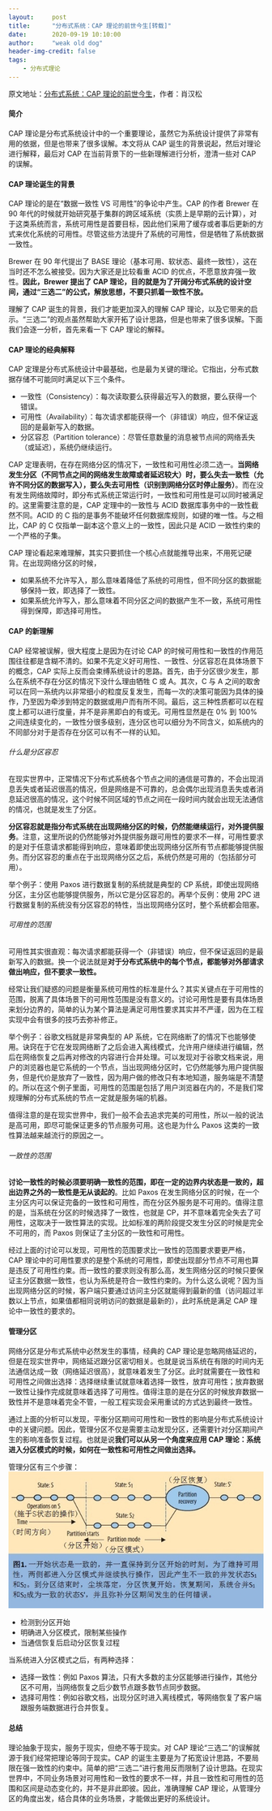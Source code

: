 ```yaml
---
layout:     post
title:      "分布式系统：CAP 理论的前世今生[转载]"
date:       2020-09-19 10:10:00
author:     "weak old dog"
header-img-credit: false
tags:
    - 分布式理论
---
```


原文地址：[分布式系统：CAP 理论的前世今生](https://developer.aliyun.com/article/700488?spm=a2c6h.13262185.0.0.6ddb76625Af1PX)，作者：肖汉松

#### 简介
CAP 理论是分布式系统设计中的一个重要理论，虽然它为系统设计提供了非常有用的依据，但是也带来了很多误解。本文将从 CAP 诞生的背景说起，然后对理论进行解释，最后对 CAP 在当前背景下的一些新理解进行分析，澄清一些对 CAP 的误解。

#### CAP 理论诞生的背景
CAP 理论的是在“数据一致性 VS 可用性”的争论中产生。CAP 的作者 Brewer 在 90 年代的时候就开始研究基于集群的跨区域系统（实质上是早期的云计算），对于这类系统而言，系统可用性是首要目标，因此他们采用了缓存或者事后更新的方式来优化系统的可用性。尽管这些方法提升了系统的可用性，但是牺牲了系统数据一致性。

Brewer 在 90 年代提出了 BASE 理论（基本可用、软状态、最终一致性），这在当时还不怎么被接受。因为大家还是比较看重 ACID 的优点，不愿意放弃强一致性。**因此，Brewer 提出了 CAP 理论，目的就是为了开阔分布式系统的设计空间，通过“三选二”的公式，解放思想，不要只抓着一致性不放。**

理解了 CAP 诞生的背景，我们才能更加深入的理解 CAP 理论，以及它带来的启示。“三选二”的观点虽然帮助大家开拓了设计思路，但是也带来了很多误解。下面我们会逐一分析，首先来看一下 CAP 理论的解释。

#### CAP 理论的经典解释
CAP 定理是分布式系统设计中最基础，也是最为关键的理论。它指出，分布式数据存储不可能同时满足以下三个条件。
* 一致性（Consistency）：每次读取要么获得最近写入的数据，要么获得一个错误。
* 可用性（Availability）：每次请求都能获得一个（非错误）响应，但不保证返回的是最新写入的数据。
* 分区容忍（Partition tolerance）：尽管任意数量的消息被节点间的网络丢失（或延迟），系统仍继续运行。

CAP 定理表明，在存在网络分区的情况下，一致性和可用性必须二选一。**当网络发生分区（不同节点之间的网络发生故障或者延迟较大）时，要么失去一致性（允许不同分区的数据写入），要么失去可用性（识别到网络分区时停止服务）**。而在没有发生网络故障时，即分布式系统正常运行时，一致性和可用性是可以同时被满足的。这里需要注意的是，CAP 定理中的一致性与 ACID 数据库事务中的一致性截然不同。ACID 的 C 指的是事务不能破坏任何数据库规则，如键的唯一性。与之相比，CAP 的 C 仅指单一副本这个意义上的一致性，因此只是 ACID 一致性约束的一个严格的子集。

CAP 理论看起来难理解，其实只要抓住一个核心点就能推导出来，不用死记硬背。在出现网络分区的时候，
* 如果系统不允许写入，那么意味着降低了系统的可用性，但不同分区的数据能够保持一致，即选择了一致性。
* 如果系统允许写入，那么意味着不同分区之间的数据产生不一致，系统可用性得到保障，即选择可用性。

#### CAP 的新理解
CAP 经常被误解，很大程度上是因为在讨论 CAP 的时候可用性和一致性的作用范围往往都是含糊不清的。如果不先定义好可用性、一致性、分区容忍在具体场景下的概念，CAP 实际上反而会束缚系统设计的思路。首先，由于分区很少发生，那么在系统不存在分区的情况下没什么理由牺牲 C 或 A。其次，C 与 A 之间的取舍可以在同一系统内以非常细小的粒度反复发生，而每一次的决策可能因为具体的操作，乃至因为牵涉到特定的数据或用户而有所不同。最后，这三种性质都可以在程度上都可以进行度量，并不是非黑即白的有或无。可用性显然是在 0% 到 100% 之间连续变化的，一致性分很多级别，连分区也可以细分为不同含义，如系统内的不同部分对于是否存在分区可以有不一样的认知。

###### 什么是分区容忍
在现实世界中，正常情况下分布式系统各个节点之间的通信是可靠的，不会出现消息丢失或者延迟很高的情况，但是网络是不可靠的，总会偶尔出现消息丢失或者消息延迟很高的情况，这个时候不同区域的节点之间在一段时间内就会出现无法通信的情况，也就是发生了分区。

**分区容忍就是指分布式系统在出现网络分区的时候，仍然能继续运行，对外提供服务**。注意，这里所说的仍然能够对外提供服务跟可用性的要求不一样，可用性要求的是对于任意请求都能得到响应，意味着即使出现网络分区所有节点都能够提供服务。而分区容忍的重点在于出现网络分区之后，系统仍然是可用的（包括部分可用）。

举个例子：使用 Paxos 进行数据复制的系统就是典型的 CP 系统，即使出现网络分区，主分区也能够提供服务，所以它是分区容忍的。再举个反例：使用 2PC 进行数据复制的系统没有分区容忍的特性，当出现网络分区时，整个系统都会阻塞。

###### 可用性的范围
可用性其实很直观：每次请求都能获得一个（非错误）响应，但不保证返回的是最新写入的数据。换一个说法就是**对于分布式系统中的每个节点，都能够对外部请求做出响应，但不要求一致性。**

经常让我们疑惑的问题是衡量系统可用性的标准是什么？其实关键点在于可用性的范围，脱离了具体场景下的可用性范围是没有意义的。讨论可用性是要有具体场景来划分边界的，简单的认为某个算法是满足可用性要求其实并不严谨，因为在工程实现中会有很多的技巧去弥补修正。

举个例子：谷歌文档就是非常典型的 AP 系统，它在网络断了的情况下也能够使用。诀窍在于它在发现网络断了之后会进入离线模式，允许用户继续进行编辑，然后在网络恢复之后再对修改的内容进行合并处理。可以发现对于谷歌文档来说，用户的浏览器也是它系统的一个节点，当出现网络分区时，它仍然能够为用户提供服务，但是代价是放弃了一致性，因为用户做的修改只有本地知道，服务端是不清楚的。所以在这个例子里面，可用性的范围是包括了用户浏览器在内的，不是我们常规理解的分布式系统的节点一定就是服务端的机器。

值得注意的是在现实世界中，我们一般不会去追求完美的可用性，所以一般的说法是高可用，即尽可能保证更多的节点服务可用。这也是为什么 Paxos 这类的一致性算法越来越流行的原因之一。

###### 一致性的范围
**讨论一致性的时候必须要明确一致性的范围，即在一定的边界内状态是一致的，超出边界之外的一致性是无从谈起的**。比如 Paxos 在发生网络分区的时候，在一个主分区内可以保证完备的一致性和可用性，而在分区外服务是不可用的。值得注意的是，当系统在分区的时候选择了一致性，也就是 CP，并不意味着完全失去了可用性，这取决于一致性算法的实现。比如标准的两阶段提交发生分区的时候是完全不可用的，而 Paxos 则保证了主分区的一致性和可用性。

经过上面的讨论可以发现，可用性的范围要求比一致性的范围要求要更严格，CAP 理论中的可用性要求的是整个系统的可用性，即使出现部分节点不可用也算是违反了可用性约束。而一致性的要求则没有那么高，发生网络分区的时候只要保证主分区数据一致性，也认为系统是符合一致性约束的。为什么这么说呢？因为当出现网络分区的时候，客户端只要通过访问主分区就能得到最新的值（访问超过半数以上节点，如果值都相同说明访问的数据是最新的），此时系统是满足 CAP 理论中一致性的要求的。

#### 管理分区
网络分区是分布式系统中必然发生的事情，经典的 CAP 理论是忽略网络延迟的，但是在现实世界中，网络延迟跟分区密切相关。也就是说当系统在有限的时间内无法通信达成一致（网络延迟很高），就意味着发生了分区。此时就需要在一致性和可用性之间做出选择：选择继续重试就意味着选择一致性，放弃可用性；放弃数据一致性让操作完成就意味着选择了可用性。值得注意的是在分区的时候放弃数据一致性并不是意味着完全不管，一般工程实现会采用重试的方式达到最终一致性。

通过上面的分析可以发现，平衡分区期间可用性和一致性的影响是分布式系统设计中的关键问题。因此，管理分区不仅是需要主动发现分区，还需要针对分区期间产生的影响准备恢复过程。也就是说**我们可以从另一个角度来应用 CAP 理论：系统进入分区模式的时候，如何在一致性和可用性之间做出选择。**

管理分区有三个步骤：
![java-javascript](/img/in-post/cap/p.jpg)
* 检测到分区开始
* 明确进入分区模式，限制某些操作
* 当通信恢复后启动分区恢复过程

当系统进入分区模式之后，有两种选择：
* 选择一致性：例如 Paxos 算法，只有大多数的主分区能够进行操作，其他分区不可用，当网络恢复之后少数节点跟多数节点同步数据。
* 选择可用性：例如谷歌文档，出现分区时进入离线模式，等网络恢复了客户端跟服务端数据进行合并恢复。

#### 总结
理论抽象于现实，服务于现实，但绝不等于现实。对 CAP 理论“三选二”的误解就源于我们经常把理论等同于现实。CAP 的诞生主要是为了拓宽设计思路，不要局限在强一致性的约束中。简单的把“三选二”进行套用反而限制了设计思路。在现实世界中，不同业务场景对可用性和一致性的要求不一样，并且一致性和可用性的范围和区间是动态变化的，并不是非此即彼。因此，准确理解 CAP 理论，从管理分区的角度出发，结合具体的业务场景，才能做出更好的系统设计。